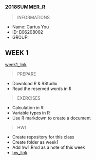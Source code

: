 ### 2018SUMMER_R
> INFORMATIONS
* Name: Cartus You
* ID: B06208002
* GROUP:

## WEEK 1
[week1_link](https://n2-data-science-programming.gitbook.io/rsummer/week_1)
> PREPARE
* Download R & RStudio
* Read the reserved words in R

> EXERCISES
* Calculation in R
* Variable types in R
* Use R markdown to create a document 

> HW1
* Create repository for this class
* Create folder as week1
* Add hw1.Rmd as a note of this week
* [hw_link](https://cartus0910.github.io/2018SUMMER_R/week1/hw1.html)
